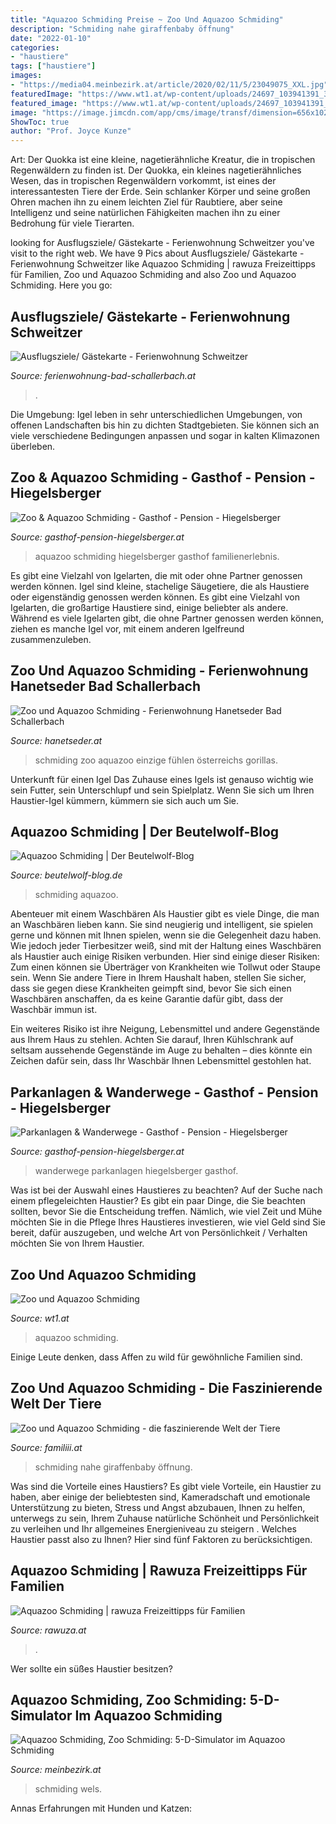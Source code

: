 ```yaml
---
title: "Aquazoo Schmiding Preise ~ Zoo Und Aquazoo Schmiding"
description: "Schmiding nahe giraffenbaby öffnung"
date: "2022-01-10"
categories:
- "haustiere"
tags: ["haustiere"]
images:
- "https://media04.meinbezirk.at/article/2020/02/11/5/23049075_XXL.jpg"
featuredImage: "https://www.wt1.at/wp-content/uploads/24697_103941391_3200652486640610_5359756325594916600_o.jpg"
featured_image: "https://www.wt1.at/wp-content/uploads/24697_103941391_3200652486640610_5359756325594916600_o.jpg"
image: "https://image.jimcdn.com/app/cms/image/transf/dimension=656x1024:format=jpg/path/s45e815728be9a9f3/image/i531da6c2cec91c37/version/1393001203/image.jpg"
ShowToc: true
author: "Prof. Joyce Kunze"
---
```



Art: Der Quokka ist eine kleine, nagetierähnliche Kreatur, die in tropischen Regenwäldern zu finden ist.
Der Quokka, ein kleines nagetierähnliches Wesen, das in tropischen Regenwäldern vorkommt, ist eines der interessantesten Tiere der Erde. Sein schlanker Körper und seine großen Ohren machen ihn zu einem leichten Ziel für Raubtiere, aber seine Intelligenz und seine natürlichen Fähigkeiten machen ihn zu einer Bedrohung für viele Tierarten.

	

		
looking for Ausflugsziele/ Gästekarte - Ferienwohnung Schweitzer you've visit to the right web. We have 9 Pics about Ausflugsziele/ Gästekarte - Ferienwohnung Schweitzer like Aquazoo Schmiding | rawuza Freizeittipps für Familien, Zoo und Aquazoo Schmiding and also Zoo und Aquazoo Schmiding. Here you go:
		
    
## Ausflugsziele/ Gästekarte - Ferienwohnung Schweitzer

<img loading=lazy src="https://image.jimcdn.com/app/cms/image/transf/dimension=736x10000:format=jpg/path/s980ebb807fd07397/image/ie22865f8cd15db6e/version/1500292398/image.jpg" onerror="this.onerror=null;this.src='https://tse3.mm.bing.net/th?id=OIP.k8sBF7AYnimXAM8blzP8ngHaFj&amp;pid=15.1';" alt="Ausflugsziele/ Gästekarte - Ferienwohnung Schweitzer">

_Source: ferienwohnung-bad-schallerbach.at_

>. 

	

Die Umgebung: Igel leben in sehr unterschiedlichen Umgebungen, von offenen Landschaften bis hin zu dichten Stadtgebieten. Sie können sich an viele verschiedene Bedingungen anpassen und sogar in kalten Klimazonen überleben.

    
## Zoo &amp; Aquazoo Schmiding - Gasthof - Pension - Hiegelsberger

<img loading=lazy src="http://www.gasthof-pension-hiegelsberger.at/typo3temp/_processed_/csm_Header_aquazoo_schmiding_ea83c4e86f.jpg" onerror="this.onerror=null;this.src='https://tse3.mm.bing.net/th?id=OIP.CWOGCFhpfdwDjrGl6gbaoQHaB-&amp;pid=15.1';" alt="Zoo &amp; Aquazoo Schmiding - Gasthof - Pension - Hiegelsberger">

_Source: gasthof-pension-hiegelsberger.at_

>aquazoo schmiding hiegelsberger gasthof familienerlebnis. 

	

Es gibt eine Vielzahl von Igelarten, die mit oder ohne Partner genossen werden können.
Igel sind kleine, stachelige Säugetiere, die als Haustiere oder eigenständig genossen werden können. Es gibt eine Vielzahl von Igelarten, die großartige Haustiere sind, einige beliebter als andere. Während es viele Igelarten gibt, die ohne Partner genossen werden können, ziehen es manche Igel vor, mit einem anderen Igelfreund zusammenzuleben.

    
## Zoo Und Aquazoo Schmiding - Ferienwohnung Hanetseder Bad Schallerbach

<img loading=lazy src="https://image.jimcdn.com/app/cms/image/transf/dimension=656x1024:format=jpg/path/s45e815728be9a9f3/image/i531da6c2cec91c37/version/1393001203/image.jpg" onerror="this.onerror=null;this.src='https://tse3.mm.bing.net/th?id=OIP.yMvwaGPxseWpW9PIX7mDKQHaE8&amp;pid=15.1';" alt="Zoo und Aquazoo Schmiding - Ferienwohnung Hanetseder Bad Schallerbach">

_Source: hanetseder.at_

>schmiding zoo aquazoo einzige fühlen österreichs gorillas. 

	

Unterkunft für einen Igel
Das Zuhause eines Igels ist genauso wichtig wie sein Futter, sein Unterschlupf und sein Spielplatz. Wenn Sie sich um Ihren Haustier-Igel kümmern, kümmern sie sich auch um Sie.

    
## Aquazoo Schmiding | Der Beutelwolf-Blog

<img loading=lazy src="https://beutelwolf-blog.de/wp-content/uploads/2018/08/aquaschmiding3.jpg" onerror="this.onerror=null;this.src='https://tse1.mm.bing.net/th?id=OIP.xrXoKYYQtVZpLN5ME7jZ7QHaFj&amp;pid=15.1';" alt="Aquazoo Schmiding | Der Beutelwolf-Blog">

_Source: beutelwolf-blog.de_

>schmiding aquazoo. 

	

Abenteuer mit einem Waschbären
Als Haustier gibt es viele Dinge, die man an Waschbären lieben kann. Sie sind neugierig und intelligent, sie spielen gerne und können mit Ihnen spielen, wenn sie die Gelegenheit dazu haben. Wie jedoch jeder Tierbesitzer weiß, sind mit der Haltung eines Waschbären als Haustier auch einige Risiken verbunden. Hier sind einige dieser Risiken:
Zum einen können sie Überträger von Krankheiten wie Tollwut oder Staupe sein. Wenn Sie andere Tiere in Ihrem Haushalt haben, stellen Sie sicher, dass sie gegen diese Krankheiten geimpft sind, bevor Sie sich einen Waschbären anschaffen, da es keine Garantie dafür gibt, dass der Waschbär immun ist.

Ein weiteres Risiko ist ihre Neigung, Lebensmittel und andere Gegenstände aus Ihrem Haus zu stehlen. Achten Sie darauf, Ihren Kühlschrank auf seltsam aussehende Gegenstände im Auge zu behalten – dies könnte ein Zeichen dafür sein, dass Ihr Waschbär Ihnen Lebensmittel gestohlen hat.

    
## Parkanlagen &amp; Wanderwege - Gasthof - Pension - Hiegelsberger

<img loading=lazy src="http://www.gasthof-pension-hiegelsberger.at/typo3temp/_processed_/csm_Header_Pichler_Wandern_Hiegelsberger_Gasthof_2_61461c0637.jpg" onerror="this.onerror=null;this.src='https://tse2.mm.bing.net/th?id=OIP.0mss0Ba4tEVUqwTyYQj4CwHaB-&amp;pid=15.1';" alt="Parkanlagen &amp; Wanderwege - Gasthof - Pension - Hiegelsberger">

_Source: gasthof-pension-hiegelsberger.at_

>wanderwege parkanlagen hiegelsberger gasthof. 

	

Was ist bei der Auswahl eines Haustieres zu beachten?
Auf der Suche nach einem pflegeleichten Haustier? Es gibt ein paar Dinge, die Sie beachten sollten, bevor Sie die Entscheidung treffen. Nämlich, wie viel Zeit und Mühe möchten Sie in die Pflege Ihres Haustieres investieren, wie viel Geld sind Sie bereit, dafür auszugeben, und welche Art von Persönlichkeit / Verhalten möchten Sie von Ihrem Haustier.

    
## Zoo Und Aquazoo Schmiding

<img loading=lazy src="https://www.wt1.at/wp-content/uploads/24697_103941391_3200652486640610_5359756325594916600_o.jpg" onerror="this.onerror=null;this.src='https://tse4.mm.bing.net/th?id=OIP.f6IvKDIP8fZl34YugdTSHQHaE8&amp;pid=15.1';" alt="Zoo und Aquazoo Schmiding">

_Source: wt1.at_

>aquazoo schmiding. 

	

Einige Leute denken, dass Affen zu wild für gewöhnliche Familien sind.

    
## Zoo Und Aquazoo Schmiding - Die Faszinierende Welt Der Tiere

<img loading=lazy src="https://www.familiii.at/wp-content/uploads/2018/10/Baby_nahe.jpg" onerror="this.onerror=null;this.src='https://tse2.mm.bing.net/th?id=OIP.Q9oNhF0g0Di-qrlhinzDswHaE8&amp;pid=15.1';" alt="Zoo und Aquazoo Schmiding - die faszinierende Welt der Tiere">

_Source: familiii.at_

>schmiding nahe giraffenbaby öffnung. 

	

Was sind die Vorteile eines Haustiers?
Es gibt viele Vorteile, ein Haustier zu haben, aber einige der beliebtesten sind, Kameradschaft und emotionale Unterstützung zu bieten, Stress und Angst abzubauen, Ihnen zu helfen, unterwegs zu sein, Ihrem Zuhause natürliche Schönheit und Persönlichkeit zu verleihen und Ihr allgemeines Energieniveau zu steigern . Welches Haustier passt also zu Ihnen? Hier sind fünf Faktoren zu berücksichtigen.

    
## Aquazoo Schmiding | Rawuza Freizeittipps Für Familien

<img loading=lazy src="https://www.rawuza.at/images/oberoesterreich/aquazoo_schmiding_hai.jpg" onerror="this.onerror=null;this.src='https://tse4.mm.bing.net/th?id=OIP.GK3cuaRwEYG8NkKDduGe8gHaC5&amp;pid=15.1';" alt="Aquazoo Schmiding | rawuza Freizeittipps für Familien">

_Source: rawuza.at_

>. 

	

Wer sollte ein süßes Haustier besitzen?

    
## Aquazoo Schmiding, Zoo Schmiding: 5-D-Simulator Im Aquazoo Schmiding

<img loading=lazy src="https://media04.meinbezirk.at/article/2020/02/11/5/23049075_XXL.jpg" onerror="this.onerror=null;this.src='https://tse4.mm.bing.net/th?id=OIP.4G3umttmQOy-ghHKUlvu5AHaFP&amp;pid=15.1';" alt="Aquazoo Schmiding, Zoo Schmiding: 5-D-Simulator im Aquazoo Schmiding">

_Source: meinbezirk.at_

>schmiding wels. 

	

Annas Erfahrungen mit Hunden und Katzen:


